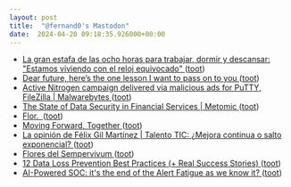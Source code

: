 ```yaml
---
layout: post
title:  "@fernand0's Mastodon"
date:  2024-04-20 09:18:35.926000+00:00
---
```

*  [La gran estafa de las ocho horas para trabajar, dormir y descansar: "Estamos viviendo con el reloj equivocado" ](https://www.elmundo.es/papel/historias/2024/04/14/6619097ae9cf4aa3628b4597.htm) ([toot](https://mastodon.social/@fernand0/112302798662896411))
*  [Dear future, here’s the one lesson I want to pass on to you ](https://www.smh.com.au/culture/books/dear-future-here-s-the-one-lesson-i-want-to-pass-on-to-you-20230515-p5d8f9.htm) ([toot](https://mastodon.social/@fernand0/112302598875556787))
*  [Active Nitrogen campaign delivered via malicious ads for PuTTY, FileZilla \| Malwarebytes ](https://www.malwarebytes.com/blog/threat-intelligence/2024/04/active-nitrogen-campaign-delivered-via-malicious-ads-for-putty-filezill) ([toot](https://mastodon.social/@fernand0/112300913923556767))
*  [The State of Data Security in Financial Services   \| Metomic ](https://metomic.io/resource-centre/the-state-of-data-security-in-financial-service) ([toot](https://mastodon.social/@fernand0/112298960590136409))
*  [Flor.  ](https://avecesunafoto.wordpress.com/2024/04/19/flor-14) ([toot](https://mastodon.social/@fernand0/112298821583291873))
*  [Moving Forward, Together ](https://www.chromium.org/Home/chromium-security/root-ca-policy/moving-forward-together) ([toot](https://mastodon.social/@fernand0/112298779189090484))
*  [La opinión de Félix Gil Martínez \| Talento TIC: ¿Mejora continua o salto exponencial? ](https://www.elperiodicodearagon.com/aragon/aragon-tierra-de-talento/2024/04/14/talento-tic-mejora-continua-o-101048758.htm) ([toot](https://mastodon.social/@fernand0/112298502450932362))
*  [Flores del Sempervivum ](https://www.flickr.com/photos/fernand0/53653241344) ([toot](https://mastodon.social/@fernand0/112298492397789151))
*  [12 Data Loss Prevention Best Practices (+ Real Success Stories) ](https://www.esecurityplanet.com/networks/data-loss-prevention-best-practices) ([toot](https://mastodon.social/@fernand0/112298343176894563))
*  [AI-Powered SOC: it's the end of the Alert Fatigue as we know it? ](https://detect.fyi/ai-powered-soc-its-the-end-of-the-alert-fatigue-as-we-know-it-f082ba003da) ([toot](https://mastodon.social/@fernand0/112297636052590230))

